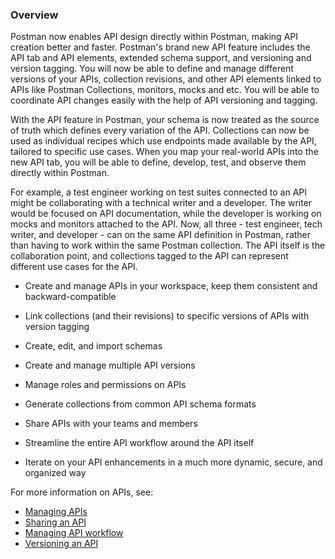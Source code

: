 ### Overview

Postman now enables API design directly within Postman, making API creation better and faster. Postman's brand new API feature includes the API tab and API elements, extended schema support, and versioning and version tagging. You will now be able to define and manage different versions of your APIs, collection revisions, and other API elements linked to APIs like Postman Collections, monitors, mocks and etc. You will be able to coordinate API changes easily with the help of API versioning and tagging. 

With the API feature in Postman, your schema is now treated as the source of truth which defines every variation of the API. Collections can now be used as individual recipes which use endpoints made available by the API, tailored to specific use cases. When you map your real-world APIs into the new API tab, you will be able to define, develop, test, and observe them directly within Postman. 

For example, a test engineer working on test suites connected to an API might be collaborating with a technical writer and a developer. The writer would be focused on API documentation, while the developer is working on mocks and monitors attached to the API. Now, all three - test engineer, tech writer, and developer - can on the same API definition in Postman, rather than having to work within the same Postman collection. The API itself is the collaboration point, and collections tagged to the API can represent different use cases for the API.

* Create and manage APIs in your workspace, keep them consistent and backward-compatible 

* Link collections (and their revisions) to specific versions of APIs with version tagging

* Create, edit, and import schemas 

* Create and manage multiple API versions

* Manage roles and permissions on APIs

* Generate collections from common API schema formats

* Share APIs with your teams and members

* Streamline the entire API workflow around the API itself

* Iterate on your API enhancements in a much more dynamic, secure, and organized way

For more information on APIs, see:

* [Managing APIs](/docs/v6/postman/working_with_apis/managing-apis)
* [Sharing an API](/docs/v6/postman/working_with_apis/sharing_apis)
* [Managing API workflow](/docs/v6/postman/working_with_apis/managing-api-workflow)
* [Versioning an API](/docs/v6/postman/working_with_apis/introduction-to-apis)

